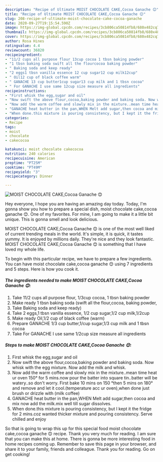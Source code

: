 ```yaml
---
description: "Recipe of Ultimate MOIST CHOCOLATE CAKE,Cocoa Ganache 😊"
title: "Recipe of Ultimate MOIST CHOCOLATE CAKE,Cocoa Ganache 😊"
slug: 208-recipe-of-ultimate-moist-chocolate-cake-cocoa-ganache
date: 2020-09-27T19:15:54.590Z
image: https://img-global.cpcdn.com/recipes/3cb806ca50814fb8/680x482cq70/moist-chocolate-cakecocoa-ganache-😊-recipe-main-photo.jpg
thumbnail: https://img-global.cpcdn.com/recipes/3cb806ca50814fb8/680x482cq70/moist-chocolate-cakecocoa-ganache-😊-recipe-main-photo.jpg
cover: https://img-global.cpcdn.com/recipes/3cb806ca50814fb8/680x482cq70/moist-chocolate-cakecocoa-ganache-😊-recipe-main-photo.jpg
author: Rosa Hines
ratingvalue: 4.4
reviewcount: 36820
recipeingredient:
- "11/2 cups all purpose flour 13cup cocoa 1 tbsn baking powder"
- "1 tbsn baking soda swift all the flourcocoa baking powder"
- " Baking soda and keep ready"
- "2 eggs1 tbsn vanilla essence 12 cup sugar12 cup milk12cup"
- " Oil12 cup of black coffee warm"
- " GANACHE 13 cup butter1cup sugar13 cup milk and 1 tbsn cocoa"
- " For GANACHE I use same 12cup size measure all ingredients"
recipeinstructions:
- "First whisk the egg,sugar and oil"
- "Now swift the above flour,cocoa,baking powder and baking soda. Now whisk with the egg mixture. Now add the milk and whisk."
- "Now add the warm coffee and slowly mix in the mixture..mean time heat ur oven 150° for 5 mins.now pour the batter into square tin..batter will be watery..so don&#39;t worry. First bake 10 mins on 150 °then 5 mins on 180° and remove and let it cool.(temperature acc ur oven),when done just brush or drizzle with (milk coffee)"
- "GANACHE heat butter in the pan,WHEN Melt add sugar,then cocoa and mix now add the milk.mix well till sugar dissolves."
- "When done.this mixture is pouring consistency, but I kept it the fridge for 2 mins.coz wanted thicker mixture and pouring consistency. Serve chilled and enjoy"
categories:
- Recipe
tags:
- moist
- chocolate
- cakecocoa

katakunci: moist chocolate cakecocoa 
nutrition: 240 calories
recipecuisine: American
preptime: "PT25M"
cooktime: "PT49M"
recipeyield: "3"
recipecategory: Dinner

---
```



![MOIST CHOCOLATE CAKE,Cocoa Ganache 😊](https://img-global.cpcdn.com/recipes/3cb806ca50814fb8/680x482cq70/moist-chocolate-cakecocoa-ganache-😊-recipe-main-photo.jpg)

Hey everyone, I hope you are having an amazing day today. Today, I'm gonna show you how to prepare a special dish, moist chocolate cake,cocoa ganache 😊. One of my favorites. For mine, I am going to make it a little bit unique. This is gonna smell and look delicious.

MOIST CHOCOLATE CAKE,Cocoa Ganache 😊 is one of the most well liked of current trending meals in the world. It's simple, it is quick, it tastes yummy. It is enjoyed by millions daily. They're nice and they look fantastic. MOIST CHOCOLATE CAKE,Cocoa Ganache 😊 is something that I have loved my whole life.




To begin with this particular recipe, we have to prepare a few ingredients. You can have moist chocolate cake,cocoa ganache 😊 using 7 ingredients and 5 steps. Here is how you cook it.

<!--inarticleads1-->

##### The ingredients needed to make MOIST CHOCOLATE CAKE,Cocoa Ganache 😊:

1. Take 11/2 cups all purpose flour, 1/3cup cocoa, 1 tbsn baking powder
1. Make ready 1 tbsn baking soda (swift all the flour,cocoa, baking powder,
1. Take  Baking soda and keep ready)
1. Take 2 eggs,1 tbsn vanilla essence, 1/2 cup sugar,1/2 cup milk,1/2cup
1. Make ready  Oil,1/2 cup of black coffee (warm)
1. Prepare  GANACHE 1/3 cup butter,1/cup sugar,1/3 cup milk and 1 tbsn cocoa
1. Take  For GANACHE I use same 1/2cup size measure all ingredients




<!--inarticleads2-->

##### Steps to make MOIST CHOCOLATE CAKE,Cocoa Ganache 😊:

1. First whisk the egg,sugar and oil
1. Now swift the above flour,cocoa,baking powder and baking soda. Now whisk with the egg mixture. Now add the milk and whisk.
1. Now add the warm coffee and slowly mix in the mixture..mean time heat ur oven 150° for 5 mins.now pour the batter into square tin..batter will be watery..so don&#39;t worry. First bake 10 mins on 150 °then 5 mins on 180° and remove and let it cool.(temperature acc ur oven),when done just brush or drizzle with (milk coffee)
1. GANACHE heat butter in the pan,WHEN Melt add sugar,then cocoa and mix now add the milk.mix well till sugar dissolves.
1. When done.this mixture is pouring consistency, but I kept it the fridge for 2 mins.coz wanted thicker mixture and pouring consistency. Serve chilled and enjoy




So that is going to wrap this up for this special food moist chocolate cake,cocoa ganache 😊 recipe. Thank you very much for reading. I am sure that you can make this at home. There is gonna be more interesting food in home recipes coming up. Remember to save this page in your browser, and share it to your family, friends and colleague. Thank you for reading. Go on get cooking!
